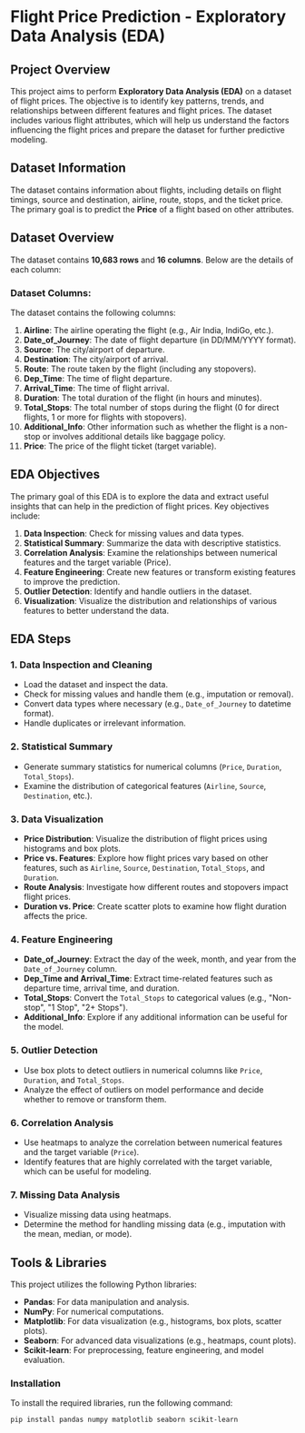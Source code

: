 # Flight Price Prediction - Exploratory Data Analysis (EDA)

## Project Overview

This project aims to perform **Exploratory Data Analysis (EDA)** on a dataset of flight prices. The objective is to identify key patterns, trends, and relationships between different features and flight prices. The dataset includes various flight attributes, which will help us understand the factors influencing the flight prices and prepare the dataset for further predictive modeling.

## Dataset Information

The dataset contains information about flights, including details on flight timings, source and destination, airline, route, stops, and the ticket price. The primary goal is to predict the **Price** of a flight based on other attributes.

## Dataset Overview

The dataset contains **10,683 rows** and **16 columns**. Below are the details of each column:

### Dataset Columns:

The dataset contains the following columns:

1. **Airline**: The airline operating the flight (e.g., Air India, IndiGo, etc.).
2. **Date_of_Journey**: The date of flight departure (in DD/MM/YYYY format).
3. **Source**: The city/airport of departure.
4. **Destination**: The city/airport of arrival.
5. **Route**: The route taken by the flight (including any stopovers).
6. **Dep_Time**: The time of flight departure.
7. **Arrival_Time**: The time of flight arrival.
8. **Duration**: The total duration of the flight (in hours and minutes).
9. **Total_Stops**: The total number of stops during the flight (0 for direct flights, 1 or more for flights with stopovers).
10. **Additional_Info**: Other information such as whether the flight is a non-stop or involves additional details like baggage policy.
11. **Price**: The price of the flight ticket (target variable).

## EDA Objectives

The primary goal of this EDA is to explore the data and extract useful insights that can help in the prediction of flight prices. Key objectives include:

1. **Data Inspection**: Check for missing values and data types.
2. **Statistical Summary**: Summarize the data with descriptive statistics.
3. **Correlation Analysis**: Examine the relationships between numerical features and the target variable (Price).
4. **Feature Engineering**: Create new features or transform existing features to improve the prediction.
5. **Outlier Detection**: Identify and handle outliers in the dataset.
6. **Visualization**: Visualize the distribution and relationships of various features to better understand the data.

## EDA Steps

### 1. **Data Inspection and Cleaning**
   - Load the dataset and inspect the data.
   - Check for missing values and handle them (e.g., imputation or removal).
   - Convert data types where necessary (e.g., `Date_of_Journey` to datetime format).
   - Handle duplicates or irrelevant information.

### 2. **Statistical Summary**
   - Generate summary statistics for numerical columns (`Price`, `Duration`, `Total_Stops`).
   - Examine the distribution of categorical features (`Airline`, `Source`, `Destination`, etc.).

### 3. **Data Visualization**
   - **Price Distribution**: Visualize the distribution of flight prices using histograms and box plots.
   - **Price vs. Features**: Explore how flight prices vary based on other features, such as `Airline`, `Source`, `Destination`, `Total_Stops`, and `Duration`.
   - **Route Analysis**: Investigate how different routes and stopovers impact flight prices.
   - **Duration vs. Price**: Create scatter plots to examine how flight duration affects the price.

### 4. **Feature Engineering**
   - **Date_of_Journey**: Extract the day of the week, month, and year from the `Date_of_Journey` column.
   - **Dep_Time and Arrival_Time**: Extract time-related features such as departure time, arrival time, and duration.
   - **Total_Stops**: Convert the `Total_Stops` to categorical values (e.g., "Non-stop", "1 Stop", "2+ Stops").
   - **Additional_Info**: Explore if any additional information can be useful for the model.

### 5. **Outlier Detection**
   - Use box plots to detect outliers in numerical columns like `Price`, `Duration`, and `Total_Stops`.
   - Analyze the effect of outliers on model performance and decide whether to remove or transform them.

### 6. **Correlation Analysis**
   - Use heatmaps to analyze the correlation between numerical features and the target variable (`Price`).
   - Identify features that are highly correlated with the target variable, which can be useful for modeling.

### 7. **Missing Data Analysis**
   - Visualize missing data using heatmaps.
   - Determine the method for handling missing data (e.g., imputation with the mean, median, or mode).

## Tools & Libraries

This project utilizes the following Python libraries:

- **Pandas**: For data manipulation and analysis.
- **NumPy**: For numerical computations.
- **Matplotlib**: For data visualization (e.g., histograms, box plots, scatter plots).
- **Seaborn**: For advanced data visualizations (e.g., heatmaps, count plots).
- **Scikit-learn**: For preprocessing, feature engineering, and model evaluation.

### Installation

To install the required libraries, run the following command:

```bash
pip install pandas numpy matplotlib seaborn scikit-learn
